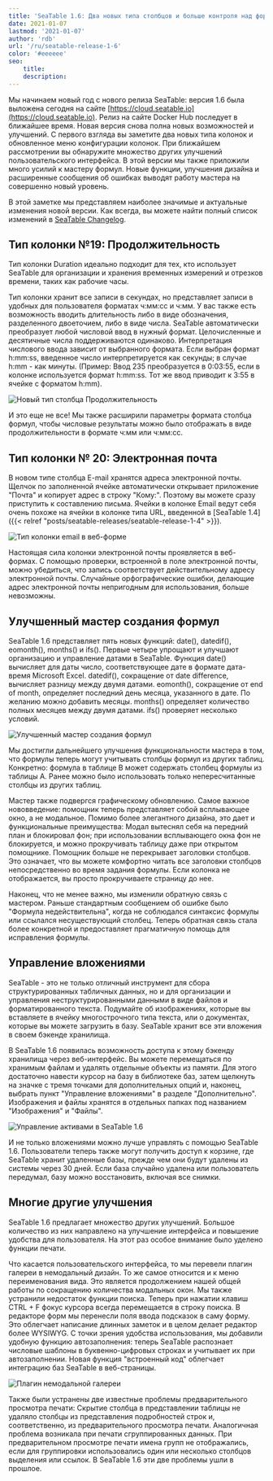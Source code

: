 ```yaml
---
title: 'SeaTable 1.6: Два новых типа столбцов и больше контроля над формулами и вложениями - SeaTable'
date: 2021-01-07
lastmod: '2021-01-07'
author: 'rdb'
url: '/ru/seatable-release-1-6'
color: '#eeeeee'
seo:
    title:
    description:
---
```


Мы начинаем новый год с нового релиза SeaTable: версия 1.6 была выложена сегодня на сайте [https://cloud.seatable.io](https://cloud.seatable.io). Релиз на сайте Docker Hub последует в ближайшее время. Новая версия снова полна новых возможностей и улучшений. С первого взгляда вы заметите два новых типа колонок и обновленное меню конфигурации колонок. При ближайшем рассмотрении вы обнаружите множество других улучшений пользовательского интерфейса. В этой версии мы также приложили много усилий к мастеру формул. Новые функции, улучшения дизайна и расширенные сообщения об ошибках выводят работу мастера на совершенно новый уровень.

В этой заметке мы представляем наиболее значимые и актуальные изменения новой версии. Как всегда, вы можете найти полный список изменений в [SeaTable Changelog](https://seatable.io/docs/changelog/version-1-6/?lang=auto).

## Тип колонки №19: Продолжительность

Тип колонки Duration идеально подходит для тех, кто использует SeaTable для организации и хранения временных измерений и отрезков времени, таких как рабочие часы.

Тип колонки хранит все записи в секундах, но представляет записи в удобных для пользователя форматах ч:мм:сс и ч:мм. У вас также есть возможность вводить длительность либо в виде обозначения, разделенного двоеточием, либо в виде числа. SeaTable автоматически преобразует любой числовой ввод в нужный формат. Целочисленные и десятичные числа поддерживаются одинаково. Интерпретация числового ввода зависит от выбранного формата. Если выбран формат h:mm:ss, введенное число интерпретируется как секунды; в случае h:mm - как минуты. (Пример: Ввод 235 преобразуется в 0:03:55, если в колонке используется формат h:mm:ss. Тот же ввод приводит к 3:55 в ячейке с форматом h:mm).

![Новый тип столбца Продолжительность](images/Column_Type_Duration.jpg)

И это еще не все! Мы также расширили параметры формата столбца формул, чтобы числовые результаты можно было отображать в виде продолжительности в формате ч:мм или ч:мм:сс.

## Тип колонки № 20: Электронная почта

В новом типе столбца E-mail хранятся адреса электронной почты. Щелчок по заполненной ячейке автоматически открывает приложение "Почта" и копирует адрес в строку "Кому:". Поэтому вы можете сразу приступить к составлению письма. Ячейки в колонке Email ведут себя очень похоже на ячейки в колонке типа URL, введенной в [SeaTable 1.4]({{< relref "posts/seatable-releases/seatable-release-1-4" >}}).

![Тип колонки email в веб-форме](images/Column_Type_Email_Form.jpg)

Настоящая сила колонки электронной почты проявляется в веб-формах. С помощью проверки, встроенной в поле электронной почты, можно убедиться, что запись соответствует действительному адресу электронной почты. Случайные орфографические ошибки, делающие адрес электронной почты непригодным для использования, больше невозможны.

## Улучшенный мастер создания формул

SeaTable 1.6 представляет пять новых функций: date(), datedif(), eomonth(), months() и ifs(). Первые четыре упрощают и улучшают организацию и управление датами в SeaTable. Функция date() вычисляет для даты число, соответствующее дате в формате дата-время Microsoft Excel. datedif(), сокращение от date difference, вычисляет разницу между двумя датами. eomonth(), сокращение от end of month, определяет последний день месяца, указанного в дате. По желанию можно добавить месяцы. months() определяет количество полных месяцев между двумя датами. ifs() проверяет несколько условий.

![Улучшенный мастер создания формул](images/Improved_Formula_Wizard.jpg)

Мы достигли дальнейшего улучшения функциональности мастера в том, что формулы теперь могут учитывать столбцы формул из других таблиц. Конкретно: формула в таблице B может содержать столбец формулы из таблицы A. Ранее можно было использовать только непересчитанные столбцы из других таблиц.

Мастер также подвергся графическому обновлению. Самое важное нововведение: помощник теперь представляет собой всплывающее окно, а не модальное. Помимо более элегантного дизайна, это дает и функциональные преимущества: Модал вытеснял себя на передний план и блокировал фон; при использовании всплывающего окна фон не блокируется, и можно прокручивать таблицу даже при открытом помощнике. Помощник больше не перекрывает заголовки столбцов. Это означает, что вы можете комфортно читать все заголовки столбцов непосредственно во время задания формулы. Если колонка не отображается, вы просто прокручиваете страницу до нее.

Наконец, что не менее важно, мы изменили обратную связь с мастером. Раньше стандартным сообщением об ошибке было "Формула недействительна", когда не соблюдался синтаксис формулы или ссылался несуществующий столбец. Теперь обратная связь стала более конкретной и предоставляет прагматичную помощь для исправления формулы.

## Управление вложениями

SeaTable - это не только отличный инструмент для сбора структурированных табличных данных, но и для организации и управления неструктурированными данными в виде файлов и форматированного текста. Подумайте об изображениях, которые вы вставляете в ячейку многострочного типа текста, или о документах, которые вы можете загрузить в базу. SeaTable хранит все эти вложения в своем бэкенде хранилища.

В SeaTable 1.6 появилась возможность доступа к этому бэкенду хранилища через веб-интерфейс. Вы можете перемещаться по хранимым файлам и удалять отдельные объекты из памяти. Для этого достаточно навести курсор на базу в библиотеке баз, затем щелкнуть на значке с тремя точками для дополнительных опций и, наконец, выбрать пункт "Управление вложениями" в разделе "Дополнительно". Изображения и файлы хранятся в отдельных папках под названием "Изображения" и "Файлы".

![Управление активами в SeaTable 1.6](images/Asset_Management.jpg)

И не только вложениями можно лучше управлять с помощью SeaTable 1.6. Пользователи теперь также могут получить доступ к корзине, где SeaTable хранит удаленные базы, прежде чем они будут удалены из системы через 30 дней. Если база случайно удалена или пользователь передумал, базу можно восстановить, включая все снимки.

## Многие другие улучшения

SeaTable 1.6 предлагает множество других улучшений. Большое количество из них направлено на улучшение интерфейса и повышение удобства для пользователя. На этот раз особое внимание было уделено функции печати.

Что касается пользовательского интерфейса, то мы перевели плагин галереи в немодальный дизайн. То же самое относится и к меню переименования вида. Это является продолжением нашей общей работы по сокращению количества модальных окон. Мы также устранили недостаток функции поиска. Теперь при нажатии клавиш CTRL + F фокус курсора всегда перемещается в строку поиска. В редакторе форм мы перенесли поля ввода подсказок в саму форму. Это облегчает написание длинных заметок и в целом делает редактор более WYSIWYG. С точки зрения удобства использования, мы добавили удобную функцию автозаполнения: теперь SeaTable распознает числовые шаблоны в буквенно-цифровых строках и учитывает их при автозаполнении. Новая функция "встроенный код" облегчает интеграцию баз SeaTable в веб-страницы.

![Плагин немодальной галереи](images/Non-modal_Gallery.jpg)

Также были устранены две известные проблемы предварительного просмотра печати: Скрытие столбца в представлении таблицы не удаляло столбцы из представления подробностей строк и, соответственно, из предварительного просмотра печати. Аналогичная проблема возникала при печати сгруппированных данных. При предварительном просмотре печати имена групп не отображались, если для группировки использовались один или несколько столбцов выделения или ссылок. В SeaTable 1.6 эти две проблемы ушли в прошлое.
